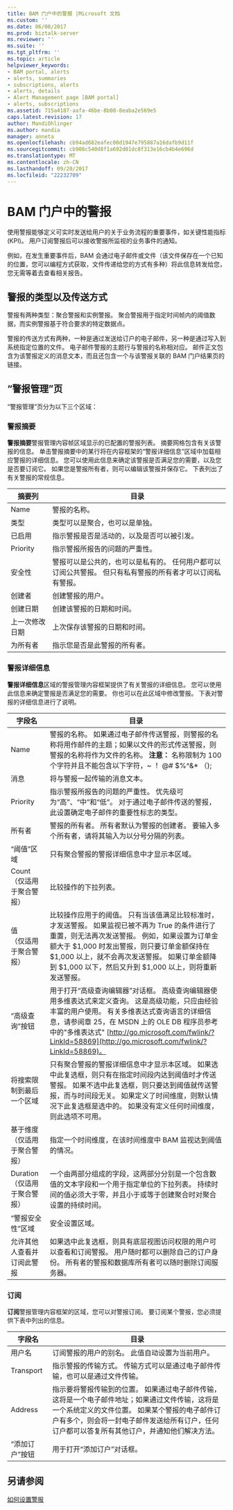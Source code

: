 ```yaml
---
title: BAM 门户中的警报 |Microsoft 文档
ms.custom: ''
ms.date: 06/08/2017
ms.prod: biztalk-server
ms.reviewer: ''
ms.suite: ''
ms.tgt_pltfrm: ''
ms.topic: article
helpviewer_keywords:
- BAM portal, alerts
- alerts, summaries
- subscriptions, alerts
- alerts, details
- Alert Management page [BAM portal]
- alerts, subscriptions
ms.assetid: 715a4187-aafa-46be-8b00-8eaba2e569e5
caps.latest.revision: 17
author: MandiOhlinger
ms.author: mandia
manager: anneta
ms.openlocfilehash: cb94ad682eafec00d1947e795887a16dafb9d11f
ms.sourcegitcommit: cb908c540d8f1a692d01dc8f313e16cb4b4e696d
ms.translationtype: MT
ms.contentlocale: zh-CN
ms.lasthandoff: 09/20/2017
ms.locfileid: "22232709"
---
```

# <a name="alerts-in-the-bam-portal"></a>BAM 门户中的警报
使用警报能够定义可实时发送给用户的关于业务流程的重要事件，如关键性能指标 (KPI)。 用户订阅警报后可以接收警报所监视的业务事件的通知。  
  
 例如，在发生重要事件后，BAM 会通过电子邮件或文件（该文件保存在一个已知的位置，您可以编程方式获取，文件传递给您的方式有多种）将此信息转发给您，您无需等着去查看相关报告。  
  
## <a name="types-of-alerts-and-how-they-are-delivered"></a>警报的类型以及传送方式  
 警报有两种类型：聚合警报和实例警报。 聚合警报用于指定时间帧内的阈值数据，而实例警报基于符合要求的特定数据点。  
  
 警报的传送方式有两种，一种是通过发送给订户的电子邮件，另一种是通过写入到系统指定位置的文件。 电子邮件警报的主题行与警报的名称相对应。 邮件正文包含为该警报定义的消息文本，而且还包含一个与该警报关联的 BAM 门户结果页的链接。  
  
## <a name="the-alert-management-page"></a>“警报管理”页  
 “警报管理”页分为以下三个区域：  
  
### <a name="alert-summary"></a>警报摘要  
 **警报摘要**警报管理内容帧区域显示的已配置的警报列表。 摘要网格包含有关该警报的信息。 单击警报摘要中的某行将在内容框架的“警报详细信息”区域中加载相应警报的详细信息。 您可以使用此信息来确定该警报是否满足您的需要，以及您是否要订阅它。  如果您是警报所有者，则可以编辑该警报并保存它。 下表列出了有关警报的常规信息。  
  
|摘要列|目录|  
|--------------------|--------------|  
|Name|警报的名称。|  
|类型|类型可以是聚合，也可以是单独。|  
|已启用|指示警报是否是活动的，以及是否可以被引发。|  
|Priority|指示警报所报告的问题的严重性。|  
|安全性|警报可以是公共的，也可以是私有的。 任何用户都可以订阅公共警报。 但只有私有警报的所有者才可以订阅私有警报。|  
|创建者|创建警报的用户。|  
|创建日期|创建该警报的日期和时间。|  
|上一次修改日期|上次保存该警报的日期和时间。|  
|为所有者|指示您是否是此警报的所有者。|  
  
### <a name="alert-details"></a>警报详细信息  
 **警报详细信息**区域的警报管理内容框架提供了有关警报的详细信息。 您可以使用此信息来确定警报是否满足您的需要。 你也可以在此区域中修改警报。 下表对警报的详细信息进行了说明。  
  
|字段名|目录|  
|----------------|--------------|  
|Name|警报的名称。 如果通过电子邮件传送警报，则警报的名称将用作邮件的主题；如果以文件的形式传送警报，则警报的名称将作为文件的名称。 **注意：** 名称限制为 100 个字符并且不能包含以下字符，~ ！ @# $%^&amp;* （);|  
|消息|将与警报一起传输的消息文本。|  
|Priority|指示警报所报告的问题的严重性。 优先级可为“高”、“中”和“低”。 对于通过电子邮件传送的警报，此设置确定电子邮件的重要性标志的类型。|  
|所有者|警报的所有者。 所有者默认为警报的创建者。 要输入多个所有者，请将其输入为以分号分隔的列表。|  
|“阈值”区域|只有聚合警报的警报详细信息中才显示本区域。|  
|Count<br />（仅适用于聚合警报）|比较操作的下拉列表。|  
|值<br />（仅适用于聚合警报）|比较操作应用于的阈值。 只有当该值满足比较标准时，才发送警报。 如果监视已被不再为 True 的条件进行了重置，则无法再次发送警报。 例如，如果设置为订单金额大于 $1,000 时发出警报，则只要订单金额保持在 $1,000 以上，就不会再次发送警报。 如果订单金额降到 $1,000 以下，然后又升到 $1,000 以上，则将重新发送警报。|  
|“高级查询”按钮|用于打开“高级查询编辑器”对话框。 高级查询编辑器使用多维表达式来定义查询。 这是高级功能，只应由经验丰富的用户使用。 有关多维表达式查询语言的详细信息，请参阅章 25，在 MSDN 上的 OLE DB 程序员参考中的"多维表达式" [http://go.microsoft.com/fwlink/?LinkId=58869](http://go.microsoft.com/fwlink/?LinkId=58869)。|  
|将搜索限制到最后一个区域|只有聚合警报的警报详细信息中才显示本区域。 如果选中此复选框，则只有在指定时间段内达到阈值时才传送警报。 如果不选中此复选框，则只要达到阈值就传送警报，而与时间段无关。 如果定义了时间维度，则默认情况下此复选框是选中的。 如果没有定义任何时间维度，则此选项不可用。|  
|基于维度<br />（仅适用于聚合警报）|指定一个时间维度，在该时间维度中 BAM 监视达到阈值的情况。|  
|Duration<br />（仅适用于聚合警报）|一个由两部分组成的字段，这两部分分别是一个包含数值的文本字段和一个用于指定单位的下拉列表。 持续时间的值必须大于零，并且小于或等于创建聚合时对聚合设置的持续时间。|  
|“警报安全性”区域|安全设置区域。|  
|允许其他人查看并订阅此警报|如果选中此复选框，则具有底层视图访问权限的用户可以查看和订阅警报。 用户随时都可以删除自己的订户身份。 所有者的警报和数据库所有者可以随时删除订阅服务器。|  
  
### <a name="subscriptions"></a>订阅  
 **订阅**警报管理内容框架的区域，您可以对警报订阅。 要订阅某个警报，您必须提供下表中列出的信息。  
  
|字段名|目录|  
|----------------|--------------|  
|用户名|订阅警报的用户的别名。 此值自动设置为当前用户。|  
|Transport|指示警报的传输方式。 传输方式可以是通过电子邮件传输，也可以是通过文件传输。|  
|Address|指示要将警报传输到的位置。 如果通过电子邮件传输，这将是一个电子邮件地址；如果通过文件传输，这将是一个系统定义的文件位置。 如果某个警报的电子邮件订户有多个，则会将一封电子邮件发送给所有订户，任何订户都可以答复所有其他订户，并通知他们解决方法。|  
|“添加订户”按钮|用于打开“添加订户”对话框。|  
  
## <a name="see-also"></a>另请参阅  
 [如何设置警报](../core/how-to-set-an-alert.md)